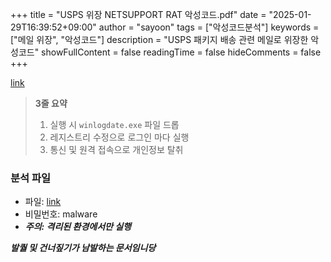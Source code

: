 +++
title = "USPS 위장 NETSUPPORT RAT 악성코드.pdf"
date = "2025-01-29T16:39:52+09:00"
author = "sayoon"
tags = ["악성코드분석"]
keywords = ["메일 위장", "악성코드"]
description = "USPS 패키지 배송 관련 메일로 위장한 악성코드"
showFullContent = false
readingTime = false
hideComments = false
+++

[link](https://www.malware-traffic-analysis.net/2022/12/28/index.html)

> **3줄 요약**
> 1. 실행 시 `winlogdate.exe` 파일 드롭
> 2. 레지스트리 수정으로 로그인 마다 실행
> 3. 통신 및 원격 접속으로 개인정보 탈취


### 분석 파일
- 파일: [link](https://www.malware-traffic-analysis.net/2022/12/28/index.html)
- 비밀번호: malware
- ***주의: 격리된 환경에서만 실행***

***발퀄 및 건너짚기가 남발하는 문서임니당***
